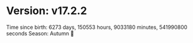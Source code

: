 # Version: v17.2.2
Time since birth: 6273 days, 150553 hours, 9033180 minutes, 541990800 seconds
Season: Autumn 🍁
